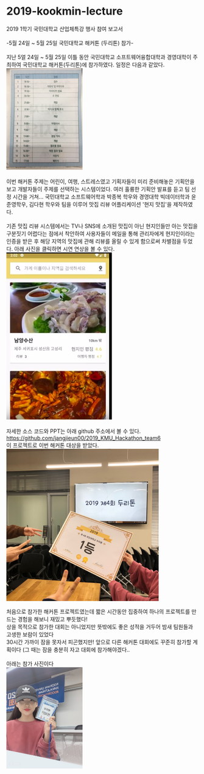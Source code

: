 # 2019-kookmin-lecture
2019 1학기 국민대학교 산업체특강 행사 참여 보고서 </br>
</br>
-5월 24일 ~ 5월 25일 국민대학교 해커톤 (두리톤) 참가-</br>
</br>
지난 5얼 24일 ~ 5월 25일 이틀 동안 국민대학교 소프트웨어융합대학과 경영대학이 주최하여 국민대학교 해커톤(두리톤)에 참가하였다.
일정은 다음과 같았다.</br>
<img src="./media_src/Hackathon3.JPG" width="200"></br> </br>
이번 해커톤 주제는 어린이, 여행, 스트레스였고 기획자들이 미리 준비해놓은 기획안을 보고 개발자들이 주제를 선택하는 시스템이었다. 
여러 훌륭한 기획안 발표를 듣고 팀 선정 시간을 거쳐... 국민대학교 소프트웨어학과 박종복 학우와 경영대학 빅데이터학과 윤준영학우, 김다현 학우와 팀을 이루어 맛집 리뷰 어플리케이션 '현지 맛집'을 제작하였다.</br>
</br>
기존 맛집 리뷰 시스템에서는 TV나 SNS에 소개된 맛집이 아닌 현지인들만 아는 맛집을 구분짓기 어렵다는 점에서 착안하여 사용자들이 메일을 통해 관리자에게 현지인이라는 인증을 받은 후 해당 지역의 맛집에 관해 리뷰를 올릴 수 있게 함으로써 차별점을 두었다. 
아래 사진을 클릭하면 시연 연상을 볼 수 있다.</br>
[![video](./media_src/현지맛집_시연.png)](https://youtu.be/Pqnssw-CvDw) </br>
</br>
자세한 소스 코드와 PPT는 아래 github 주소에서 볼 수 있다.</br>
https://github.com/jangjieun00/2019_KMU_Hackathon_team6</br>
이 프로젝트로 이번 해커톤 대상을 받았다. </br>
<img src="./media_src/Hackathon2.JPG" width="400"></br> 

처음으로 참가한 해커톤 프로젝트였는데 짧은 시간동안 집중하여 하나의 프로젝트를 만드는 경험을 해보니 재밌고 뿌듯했다!</br>
상을 목적으로 참가한 대회는 아니었지만 뜻밖에도 좋은 성적을 거두어 밤새 팀원들과 고생한 보람이 있었다</br>
30시간 가까이 잠을 못자서 피곤했지만! 앞으로 다른 해커톤 대회에도 꾸준히 참가할 계획이다 (그 때는 잠을 충분히 자고 대회에 참가해야겠다..</br> 
</br>
아래는 참가 사진이다</br> 
<img src="./media_src/Hackathon1.JPG" width="200"></br> 
